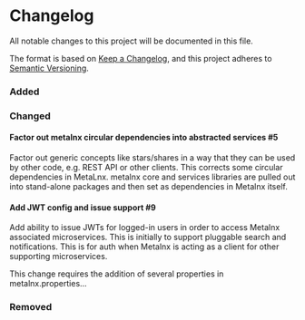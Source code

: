 # Changelog
All notable changes to this project will be documented in this file.

The format is based on [Keep a Changelog](https://keepachangelog.com/en/1.0.0/),
and this project adheres to [Semantic Versioning](https://semver.org/spec/v2.0.0.html).

### Added

### Changed

#### Factor out metalnx circular dependencies into abstracted services #5

Factor out generic concepts like stars/shares in a way that they can be used by other code, e.g. REST API or other clients. This corrects some circular dependencies in MetaLnx. metalnx core and services libraries are pulled out into stand-alone packages and then set as dependencies in Metalnx itself.

#### Add JWT config and issue support #9

Add ability to issue JWTs for logged-in users in order to access Metalnx associated microservices. This is initially to support pluggable search and notifications. This is for auth when Metalnx is acting as a client for other supporting microservices.

This change requires the addition of several properties in metalnx.properties...


### Removed

